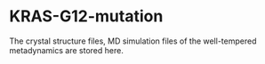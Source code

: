 # KRAS-G12-mutation
The crystal structure files, MD simulation files of the well-tempered metadynamics are stored here.
